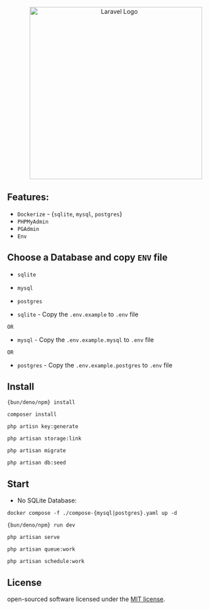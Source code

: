 <p align="center">
<img src="https://raw.githubusercontent.com/laravel/art/master/logo-lockup/5%20SVG/2%20CMYK/1%20Full%20Color/laravel-logolockup-cmyk-red.svg" width="400" alt="Laravel Logo">
</p>

## Features:
- `Dockerize` - {`sqlite`, `mysql`, `postgres`}
- `PHPMyAdmin`
- `PGAdmin`
- `Env`

## Choose a Database and copy `ENV` file

- `sqlite`
- `mysql`
- `postgres`


- `sqlite` - Copy the `.env.example` to `.env` file

`OR`

- `mysql` - Copy the `.env.example.mysql` to `.env` file

`OR`

- `postgres` - Copy the `.env.example.postgres` to `.env` file


## Install

```
{bun/deno/npm} install
```

```
composer install
```

```
php artisn key:generate
```

```
php artisan storage:link
```

```
php artisan migrate
```

```
php artisan db:seed
```

## Start
+ No SQLite Database:
```
docker compose -f ./compose-{mysql|postgres}.yaml up -d
```

```
{bun/deno/npm} run dev
```

```
php artisan serve
```

```
php artisan queue:work
```

```
php artisan schedule:work
```

## License
open-sourced software licensed under the [MIT license](https://opensource.org/licenses/MIT).
